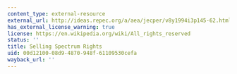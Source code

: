 ```yaml
---
content_type: external-resource
external_url: http://ideas.repec.org/a/aea/jecper/v8y1994i3p145-62.html
has_external_license_warning: true
license: https://en.wikipedia.org/wiki/All_rights_reserved
status: ''
title: Selling Spectrum Rights
uid: 00d12100-08d9-4870-948f-61109530cefa
wayback_url: ''
---
```

